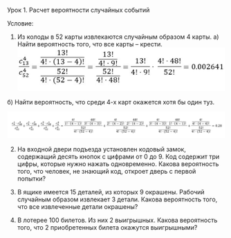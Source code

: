 Урок 1. Расчет вероятности случайных событий

Условие:

1. Из колоды в 52 карты извлекаются случайным образом 4 карты.
a) Найти вероятность того, что все карты – крести.
   ![01a.jpg](01a.jpg)

б) Найти вероятность, что среди 4-х карт окажется хотя бы один туз.

![01b.jpg](01b.jpg)


2. На входной двери подъезда установлен кодовый замок, содержащий десять кнопок с цифрами от 0 до 9.
Код содержит три цифры, которые нужно нажать одновременно. Какова вероятность того, что человек, не знающий код,
откроет дверь с первой попытки?



3. В ящике имеется 15 деталей, из которых 9 окрашены. Рабочий случайным образом извлекает 3 детали.
Какова вероятность того, что все извлеченные детали окрашены?


4. В лотерее 100 билетов. Из них 2 выигрышных. Какова вероятность того, что 2 приобретенных билета окажутся выигрышными?

